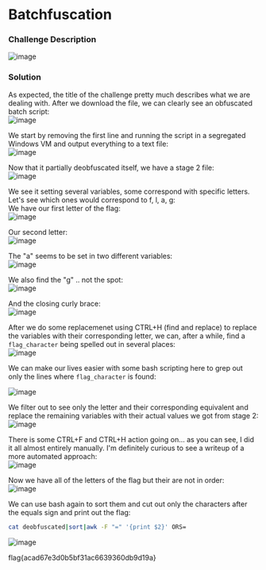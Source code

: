 # Batchfuscation

### Challenge Description
![image](https://github.com/LazyTitan33/CTF-Writeups/assets/80063008/afebedcd-57cb-4841-9258-94a218c3b233)

### Solution
As expected, the title of the challenge pretty much describes what we are dealing with. After we download the file, we can clearly see an obfuscated batch script:  
![image](https://github.com/LazyTitan33/CTF-Writeups/assets/80063008/f220c150-217e-440a-810c-00c7c3b8d51e)

We start by removing the first line and running the script in a segregated Windows VM and output everything to a text file:  
![image](https://github.com/LazyTitan33/CTF-Writeups/assets/80063008/d87398e8-8da8-4016-8e1d-fdcca3ef8ac0)

Now that it partially deobfuscated itself, we have a stage 2 file:  
![image](https://github.com/LazyTitan33/CTF-Writeups/assets/80063008/1d0d7fa9-bec3-4579-9032-6d34ae210337)

We see it setting several variables, some correspond with specific letters. Let's see which ones would correspond to f, l, a, g:  
We have our first letter of the flag:  
![image](https://github.com/LazyTitan33/CTF-Writeups/assets/80063008/2149bcb0-3a6e-4595-9f3d-1b4316cf2504)

Our second letter:  
![image](https://github.com/LazyTitan33/CTF-Writeups/assets/80063008/19129028-a759-47ba-9439-701d215f02da)

The "a" seems to be set in two different variables:  
![image](https://github.com/LazyTitan33/CTF-Writeups/assets/80063008/8f7d72ee-4a78-45f8-a05f-81c689f1182f)

We also find the "g" .. not the spot:  
![image](https://github.com/LazyTitan33/CTF-Writeups/assets/80063008/7462fd99-c8fe-43d6-9367-964460c4d476)

And the closing curly brace:  
![image](https://github.com/LazyTitan33/CTF-Writeups/assets/80063008/be5190f9-aa21-4ea7-9f74-dc3a6390ce6a)

After we do some replacemenet using CTRL+H (find and replace) to replace the variables with their corresponding letter, we can, after a while, find a `flag_character` being spelled out in several places:  
![image](https://github.com/LazyTitan33/CTF-Writeups/assets/80063008/c527037b-8c0a-4919-a70c-8cb24ce4dc0f)

We can make our lives easier with some bash scripting here to grep out only the lines where `flag_character` is found:  

![image](https://github.com/LazyTitan33/CTF-Writeups/assets/80063008/2ad2cf70-c342-4795-8fe0-6dc05cfface2)

We filter out to see only the letter and their corresponding equivalent and replace the remaining variables with their actual values we got from stage 2:  
![image](https://github.com/LazyTitan33/CTF-Writeups/assets/80063008/073b9940-56a8-4e78-9be0-9064dc1f5245)

There is some CTRL+F and CTRL+H action going on... as you can see, I did it all almost entirely manually. I'm definitely curious to see a writeup of a more automated approach:  
![image](https://github.com/LazyTitan33/CTF-Writeups/assets/80063008/79f3be1c-bd59-4a8c-915b-751e8a6a53e1)

Now we have all of the letters of the flag but their are not in order:  
![image](https://github.com/LazyTitan33/CTF-Writeups/assets/80063008/e73531f6-5b5f-4f05-ba85-00a003b3c698)

We can use bash again to sort them and cut out only the characters after the equals sign and print out the flag:  
```bash
cat deobfuscated|sort|awk -F "=" '{print $2}' ORS=
```
![image](https://github.com/LazyTitan33/CTF-Writeups/assets/80063008/57234a65-b7e0-40e8-a829-289a795f25aa)

flag{acad67e3d0b5bf31ac6639360db9d19a}

